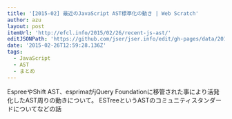 ```yaml
---
title: '[2015-02] 最近のJavaScript AST標準化の動き | Web Scratch'
author: azu
layout: post
itemUrl: 'http://efcl.info/2015/02/26/recent-js-ast/'
editJSONPath: 'https://github.com/jser/jser.info/edit/gh-pages/data/2015/02/index.json'
date: '2015-02-26T12:59:28.136Z'
tags:
  - JavaScript
  - AST
  - まとめ
---
```

EspreeやShift AST、esprimaがjQuery Foundationに移管された事により活発化したAST周りの動きについて。
ESTreeというASTのコミュニティスタンダードについてなどの話
